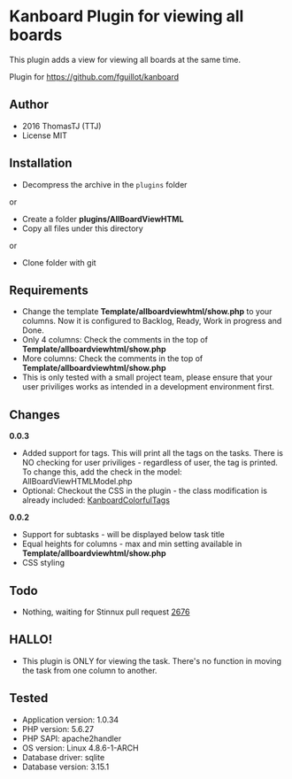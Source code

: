 Kanboard Plugin for viewing all boards
======================================

This plugin adds a view for viewing all boards at the same time.

Plugin for https://github.com/fguillot/kanboard

Author
------

- 2016 ThomasTJ (TTJ)
- License MIT

Installation
------------

- Decompress the archive in the `plugins` folder

or

- Create a folder **plugins/AllBoardViewHTML**
- Copy all files under this directory

or

- Clone folder with git

Requirements
------------

* Change the template **Template/allboardviewhtml/show.php** to your columns. Now it is configured to Backlog, Ready, Work in progress and Done.
* Only 4 columns: Check the comments in the top of **Template/allboardviewhtml/show.php**
* More columns: Check the comments in the top of **Template/allboardviewhtml/show.php**
* This is only tested with a small project team, please ensure that your user priviliges works as intended in a development environment first.

Changes
-------
**0.0.3**

* Added support for tags. This will print all the tags on the tasks. There is NO checking for user priviliges - regardless of user, the tag is printed. To change this, add the check in the model: AllBoardViewHTMLModel.php
* Optional: Checkout the CSS in the plugin - the class modification is already included: [KanboardColorfulTags](https://gitlab.com/ThomasTJ/KanboardColorfulTags)

**0.0.2**

* Support for subtasks - will be displayed below task title
* Equal heights for columns - max and min setting available in **Template/allboardviewhtml/show.php**
* CSS styling

Todo
----

- Nothing, waiting for Stinnux pull request [2676](https://github.com/kanboard/kanboard/pull/2676)

HALLO!
------

- This plugin is ONLY for viewing the task. There's no function in moving the task from one column to another.

Tested
------

- Application version: 1.0.34
- PHP version: 5.6.27
- PHP SAPI: apache2handler
- OS version: Linux 4.8.6-1-ARCH
- Database driver: sqlite
- Database version: 3.15.1
